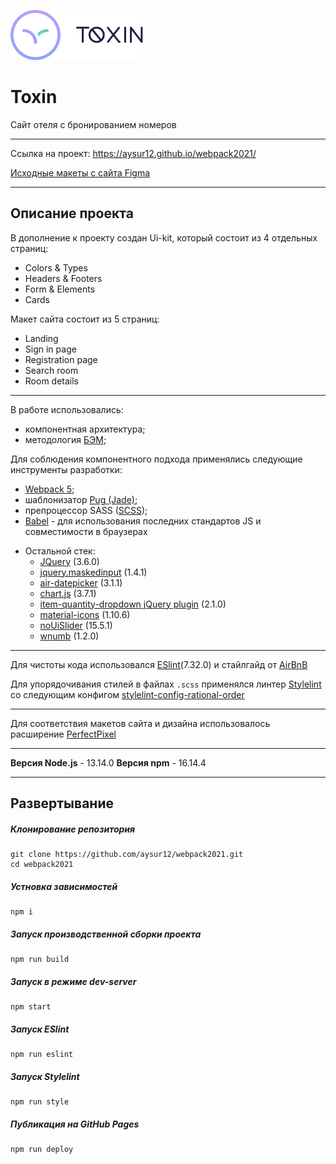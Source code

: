 ![Логотип Toxin](./src/components/logo/images/logo-toxin.svg)
# Toxin

Cайт отеля с бронированием номеров
___
Cсылка на проект: https://aysur12.github.io/webpack2021/

[Исходные макеты с сайта Figma](https://www.figma.com/file/xorjGw6bbI9mK7fZAMebJu/FSD-frontend-education-program.-The-2nd-task-Copy)
___

## Описание проекта

В дополнение к проекту создан Ui-kit, который состоит из 4 отдельных страниц:
  + Colors & Types
  + Headers & Footers
  + Form & Elements
  + Cards

Макет сайта состоит из 5 страниц:
  + Landing
  + Sign in page
  + Registration page
  + Search room
  + Room details
___
В работе использовались: 
  + компонентная архитектура;
  + методология [БЭМ](https://ru.bem.info/methodology/quick-start/);

Для соблюдения компонентного подхода применялись следующие инструменты разработки:
  + [Webpack 5](https://webpack.js.org/);
  + шаблонизатор [Pug (Jade)](https://pugjs.org/api/getting-started.html);
  + препроцессор SASS ([SCSS](https://sass-scss.ru/));
  + [Babel](https://babeljs.io/) - для использования последних стандартов JS и совместимости в браузерах

- Остальной стек:
  + [JQuery](https://github.com/jquery/jquery) (3.6.0)
  + [jquery.maskedinput](https://github.com/digitalBush/jquery.maskedinput) (1.4.1)
  + [air-datepicker](https://air-datepicker.com/ru) (3.1.1)
  + [chart.js](https://github.com/chartjs/Chart.js) (3.7.1)
  + [item-quantity-dropdown jQuery plugin](https://github.com/reservamos/item-quantity-dropdown) (2.1.0)
  + [material-icons](https://developers.google.com/fonts/docs/material_icons) (1.10.6)
  + [noUiSlider](https://refreshless.com/nouislider/) (15.5.1)
  + [wnumb](https://refreshless.com/wnumb/) (1.2.0)

___
Для чистоты кода использовался [ESlint](https://eslint.org/)(7.32.0) и стайлгайд от [AirBnB](https://github.com/leonidlebedev/javascript-airbnb)

Для упорядочивания стилей в файлах `.scss` применялся линтер [Stylelint](https://stylelint.io/) со следующим конфигом [stylelint-config-rational-order](https://github.com/constverum/stylelint-config-rational-order)
___

Для соответствия макетов сайта и дизайна использовалось расширение [PerfectPixel](https://chrome.google.com/webstore/detail/perfectpixel-by-welldonec/dkaagdgjmgdmbnecmcefdhjekcoceebi?hl=ru)
___
__Версия Node.js__ - 13.14.0
__Версия npm__ - 16.14.4
___
## Развертывание
##### Клонирование репозитория
```
git clone https://github.com/aysur12/webpack2021.git
cd webpack2021
```
##### Устновка зависимостей
```
npm i
```
##### Запуск производственной сборки проекта
```
npm run build
```
##### Запуск в режиме dev-server
```
npm start
```
##### Запуск ESlint
```
npm run eslint
```
##### Запуск Stylelint
```
npm run style
```
##### Публикация на GitHub Pages
```
npm run deploy
```
